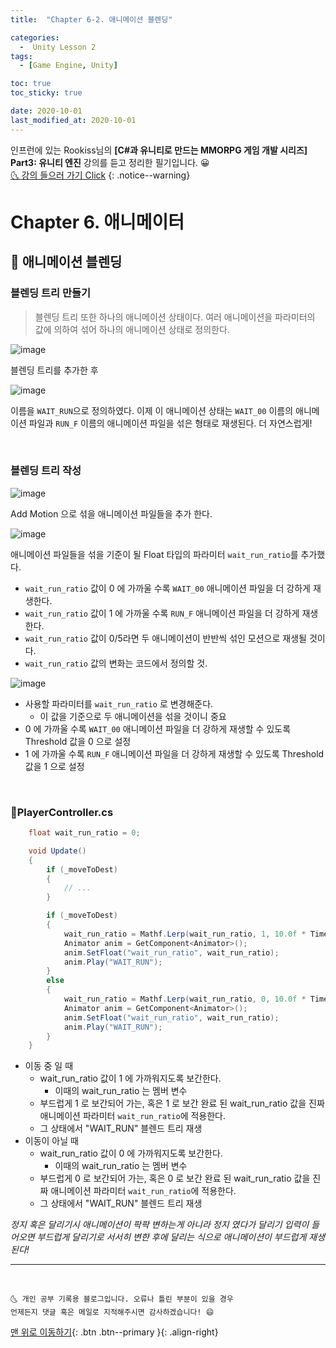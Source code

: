 ```yaml
---
title:  "Chapter 6-2. 애니메이션 블렌딩" 

categories:
  -  Unity Lesson 2
tags:
  - [Game Engine, Unity]

toc: true
toc_sticky: true

date: 2020-10-01
last_modified_at: 2020-10-01
---
```


인프런에 있는 Rookiss님의 **[C#과 유니티로 만드는 MMORPG 게임 개발 시리즈] Part3: 유니티 엔진** 강의를 듣고 정리한 필기입니다. 😀  
[🌜 강의 들으러 가기 Click](https://www.inflearn.com/course/MMORPG-유니티)
{: .notice--warning}

# Chapter 6. 애니메이터

## 🚖 애니메이션 블렌딩

### 블렌딩 트리 만들기

> 블렌딩 트리 또한 하나의 애니메이션 상태이다. 여러 애니메이션을 파라미터의 값에 의하여 섞어 하나의 애니메이션 상태로 정의한다.

![image](https://user-images.githubusercontent.com/42318591/94800033-fde36400-041e-11eb-88b8-091b79eae5e5.png)

블렌딩 트리를 추가한 후

![image](https://user-images.githubusercontent.com/42318591/94800113-194e6f00-041f-11eb-8037-237a9c46df5d.png)

이름을 `WAIT_RUN`으로 정의하였다. 이제 이 애니메이션 상태는 `WAIT_00` 이름의 애니메이션 파일과 `RUN_F` 이름의 애니메이션 파일을 섞은 형태로 재생된다. 더 자연스럽게!

<br>

### 블렌딩 트리 작성

![image](https://user-images.githubusercontent.com/42318591/94800237-44d15980-041f-11eb-9ca5-0df2a79c9791.png)

Add Motion 으로 섞을 애니메이션 파일들을 추가 한다.

![image](https://user-images.githubusercontent.com/42318591/94800576-c2956500-041f-11eb-8cf5-50847b96a9ac.png)

애니메이션 파일들을 섞을 기준이 될 Float 타입의 파라미터 `wait_run_ratio`를 추가했다.

- `wait_run_ratio` 값이 0 에 가까울 수록 `WAIT_00` 애니메이션 파일을 더 강하게 재생한다.
- `wait_run_ratio` 값이 1 에 가까울 수록 `RUN_F` 애니메이션 파일을 더 강하게 재생한다.
- `wait_run_ratio` 값이 0/5라면 두 애니메이션이 반반씩 섞인 모션으로 재생될 것이다.
- `wait_run_ratio` 값의 변화는 코드에서 정의할 것.

![image](https://user-images.githubusercontent.com/42318591/94873803-27d27000-048b-11eb-8f5f-26cdefe41a74.png)

- 사용할 파라미터를 `wait_run_ratio` 로 변경해준다. 
  - 이 값을 기준으로 두 애니메이션을 섞을 것이니 중요
-  0 에 가까울 수록 `WAIT_00` 애니메이션 파일을 더 강하게 재생할 수 있도록 Threshold 값을 0 으로 설정
- 1 에 가까울 수록 `RUN_F` 애니메이션 파일을 더 강하게 재생할 수 있도록 Threshold 값을 1 으로 설정

<br>

### 📜PlayerController.cs

```c#
    float wait_run_ratio = 0;

    void Update()
    {
        if (_moveToDest)
        {
            // ...
        }

        if (_moveToDest)
        {
            wait_run_ratio = Mathf.Lerp(wait_run_ratio, 1, 10.0f * Time.deltaTime);
            Animator anim = GetComponent<Animator>();
            anim.SetFloat("wait_run_ratio", wait_run_ratio);
            anim.Play("WAIT_RUN");
        }
        else
        {
            wait_run_ratio = Mathf.Lerp(wait_run_ratio, 0, 10.0f * Time.deltaTime);
            Animator anim = GetComponent<Animator>();
            anim.SetFloat("wait_run_ratio", wait_run_ratio);
            anim.Play("WAIT_RUN");
        }  
    }
```

- 이동 중 일 때
  - wait_run_ratio 값이 1 에 가까워지도록 보간한다.
    - 이때의 wait_run_ratio 는 멤버 변수
  - 부드럽게 1 로 보간되어 가는, 혹은 1 로 보간 완료 된 wait_run_ratio 값을 진짜 애니메이션 파라미터 `wait_run_ratio`에 적용한다.
  - 그 상태에서 "WAIT_RUN" 블렌드 트리 재생
- 이동이 아닐 때
  - wait_run_ratio 값이 0 에 가까워지도록 보간한다.
    - 이때의 wait_run_ratio 는 멤버 변수
  - 부드럽게 0 로 보간되어 가는, 혹은 0 로 보간 완료 된 wait_run_ratio 값을 진짜 애니메이션 파라미터 `wait_run_ratio`에 적용한다.
  - 그 상태에서 "WAIT_RUN" 블렌드 트리 재생

*정지 혹은 달리기시 애니메이션이 팍팍 변하는게 아니라 정지 였다가 달리기 입력이 들어오면 부드럽게 달리기로 서서히 변한 후에 달리는 식으로 애니메이션이 부드럽게 재생된다!*

***
<br>

    🌜 개인 공부 기록용 블로그입니다. 오류나 틀린 부분이 있을 경우 
    언제든지 댓글 혹은 메일로 지적해주시면 감사하겠습니다! 😄

[맨 위로 이동하기](#){: .btn .btn--primary }{: .align-right}
